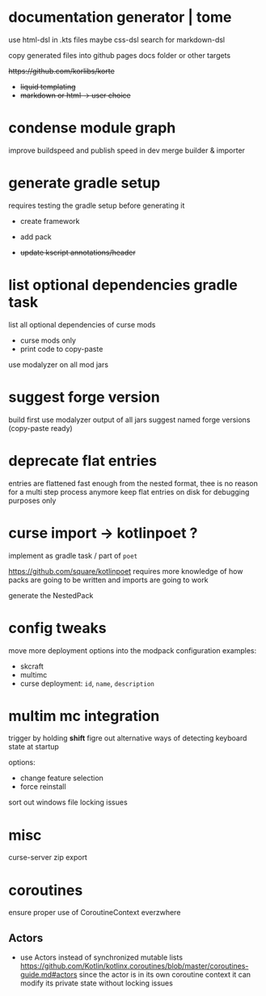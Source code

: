 # documentation generator | tome

use html-dsl in .kts files
maybe css-dsl
search for markdown-dsl

copy generated files into github pages docs folder
or other targets

<s>
https://github.com/korlibs/korte

- liquid templating
- markdown or html -> user choice
</s>

# condense module graph
improve buildspeed and publish speed in dev
merge builder & importer

# generate gradle setup

requires testing the gradle setup before generating it

- create framework
- add pack

- <s> update kscript annotations/header </s>

# list optional dependencies gradle task

list all optional dependencies of curse mods
- curse mods only
- print code to copy-paste

use modalyzer on all mod jars

# suggest forge version

build first
use modalyzer output of all jars
suggest named forge versions (copy-paste ready)

# deprecate flat entries

entries are flattened fast enough from the nested format, thee is no reason for a multi step process anymore
keep flat entries on disk for debugging purposes only

# curse import -> kotlinpoet ?

implement as gradle task / part of `poet`

https://github.com/square/kotlinpoet
requires more knowledge of how packs are going to be written
and imports are going to work

generate the NestedPack

# config tweaks

move more deployment options into the modpack configuration
examples:
 - skcraft
 - multimc
 - curse
   deployment: `id`, `name`, `description`

# multim mc integration

trigger by holding **shift**
figre out alternative ways of detecting keyboard state at startup

options:
  - change feature selection
  - force reinstall
  
  
sort out windows file locking issues

# misc

curse-server zip export

# coroutines

ensure proper use of CoroutineContext everzwhere

## Actors
- use Actors instead of synchronized mutable lists
https://github.com/Kotlin/kotlinx.coroutines/blob/master/coroutines-guide.md#actors
since the actor is in its own coroutine context it can modify its private state without locking issues
